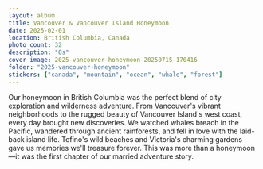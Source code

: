 ```yaml
---
layout: album
title: Vancouver & Vancouver Island Honeymoon
date: 2025-02-01
location: British Columbia, Canada
photo_count: 32
description: "Os"
cover_image: 2025-vancouver-honeymoon-20250715-170416
folder: "2025-vancouver-honeymoon"
stickers: ["canada", "mountain", "ocean", "whale", "forest"]
---
```


Our honeymoon in British Columbia was the perfect blend of city exploration and wilderness adventure. From Vancouver's vibrant neighborhoods to the rugged beauty of Vancouver Island's west coast, every day brought new discoveries. We watched whales breach in the Pacific, wandered through ancient rainforests, and fell in love with the laid-back island life. Tofino's wild beaches and Victoria's charming gardens gave us memories we'll treasure forever. This was more than a honeymoon—it was the first chapter of our married adventure story.